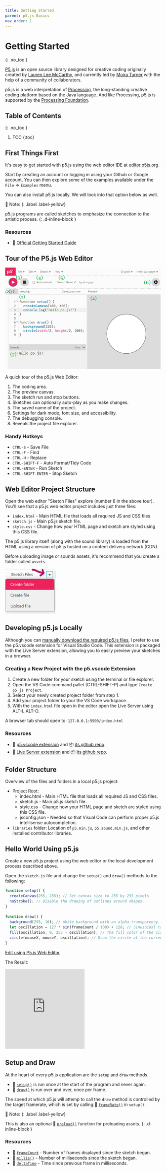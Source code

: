 ```yaml
---
title: Getting Started
parent: p5.js Basics
nav_order: 1
---
```


<!-- prettier-ignore-start -->

# Getting Started
{: .no_toc }

[P5.js](https://p5js.org/) is an open source library designed for creative coding originally created by [Lauren Lee McCarthy](https://lauren-mccarthy.com/), and currently led by [Moira Turner](https://github.com/mcturner1995) with the help of a community of collaborators.


p5.js is a web interpretation of [Processing](https://processing.org/), the long-standing creative coding platform based on the Java language. And like Processing, p5.js is supported by the [Processing Foundation](https://processingfoundation.org/).

## Table of Contents
{: .no_toc }

1. TOC
{:toc}

<!-- prettier-ignore-end -->

## First Things First 

It's easy to get started with p5.js using the web editor IDE at [editor.p5js.org](https://editor.p5js.org/).

Start by creating an account or logging in using your Github or Google account. You can then explore some of the examples available under the `File` => `Examples` menu.

You can also install p5.js locally. We will look into that option below as well.

🎵 Note:
{: .label .label-yellow}

p5.js programs are called sketches to emphasize the connection to the artistic process.
{: .d-inline-block }

### Resources

- 🔰 [Official Getting Started Guide](https://p5js.org/get-started/)

## Tour of the P5.js Web Editor

![The P5.js Web Editor](p5js-web-editor.png)

A quick tour of the p5.js Web Editor:

1. The coding area.
2. The preview canvas.
3. The sketch run and stop buttons.
4. Sketches can optionally auto-play as you make changes.
5. The saved name of the project.
6. Settings for dark mode, font size, and accessibility.
7. The debugging console.
8. Reveals the project file explorer.

### Handy Hotkeys

- `CTRL-S` - Save File
- `CTRL-F` - Find
- `CTRL-H` - Replace
- `CTRL-SHIFT-F` - Auto Format/Tidy Code
- `CTRL-ENTER` - Run Sketch
- `CTRL-SHIFT-ENTER` - Stop Sketch

## Web Editor Project Structure

Open the web editor "Sketch Files" explore (number 8 in the above tour). You'll see that a p5.js web editor project includes just three files:

- `index.html` - Main HTML file that loads all required JS and CSS files.
- `sketch.js` - Main p5.js sketch file.
- `style.css` - Change how your HTML page and sketch are styled using this CSS file.

The p5.js library itself (along with the sound library) is loaded from the HTML using a version of p5.js hosted on a content delivery network (CDN).

Before uploading image or sounds assets, it's recommend that you create a folder called `assets`.

![Web Editor Sketch Files New Folder](web-editor-create-folder.png)

## Developing p5.js Locally

Although you can [manually download the required p5.js files](https://p5js.org/download/), I prefer to use the p5.vscode extension for Visual Studio Code. This extension is packaged with the Live Server extension, allowing you to easily preview your sketches in a browser.

### Creating a New Project with the p5.vscode Extension

1. Create a new folder for your sketch using the terminal or file explorer.
2. Open the VS Code command pallet (CTRL-SHIFT-P) and type `Create p5.js Project`.
3. Select your newly created project folder from step 1.
4. Add your project folder to your the VS Code workspace.
5. With the `index.html` file open in the editor open the Live Server using ALT-L ALT-O.

A browser tab should open to: `127.0.0.1:5500/index.html`

### Resources

- 🧰 [p5.vscode extension](https://marketplace.visualstudio.com/items?itemName=samplavigne.p5-vscode) and 📦 [its github repo](https://github.com/antiboredom/p5.vscode).
- 🧰 [Live Server extension](https://marketplace.visualstudio.com/items?itemName=ritwickdey.LiveServer) and 📦 [its github repo](https://github.com/ritwickdey/vscode-live-server).

## Folder Structure

Overview of the files and folders in a local p5.js project:

- Project Root:
  - index.html - Main HTML file that loads all required JS and CSS files.
  - sketch.js - Main p5.js sketch file.
  - style.css - Change how your HTML page and sketch are styled using this CSS file.
  - jsconfig.json - Needed so that Visual Code can perform proper p5.js intellisense autocompletion.
- `libraries` folder: Location of `p5.min.js`, `p5.sound.min.js`, and other installed contributor libraries.

## Hello World Using p5.js

Create a new p5.js project using the web editor or the local development process described above.

Open the `sketch.js` file and change the `setup()` and `draw()` methods to the following:

```javascript
function setup() {
  createCanvas(255, 255); // Set canvas size to 255 by 255 pixels.
  noStroke(); // Disable the drawing of outlines around shapes.
}

function draw() {
  background(255, 10); // White background with an alpha transparency.
  let oscillation = 127 * sin(frameCount / 100) + 128; // Sinusoidal transition from 1-ish to 255-ish.
  fill(oscillation, 0, 255 - oscillation); // The fill color of the circle.
  circle(mouseX, mouseY, oscillation); // Draw the circle at the current mouse position.
}
```

[Edit using P5.js Web Editor](https://editor.p5js.org/stungeye/sketches/GAMvJ4lBm)

The Result:

<iframe src="https://editor.p5js.org/stungeye/embed/GAMvJ4lBm" scrolling="no" frameborder="no" width="257" height="257"></iframe>

## Setup and Draw

At the heart of every p5.js application are the `setup` and `draw` methods.

- 📜 [`setup()`](https://p5js.org/reference/#/p5/setup) is run once at the start of the program and never again.
- 📜 [`draw()`](https://p5js.org/reference/#/p5/draw) is run over and over, once per frame.

The speed at which p5.js will attemp to call the `draw` method is controlled by the target framerate, which is set by calling 📜 [`frameRate()`](https://p5js.org/reference/#/p5/framerate) in `setup()`.

🎵 Note:
{: .label .label-yellow}

This is also an optional 📜 [`preload()`](https://p5js.org/reference/#/p5/preload) function for preloading assets.
{: .d-inline-block }

### Resources

- 📜 [`frameCount`](https://p5js.org/reference/#/p5/frameCount) - Number of frames displayed since the sketch began.
- 📜 [`millis()`](https://p5js.org/reference/#/p5/millis) - Number of milliseconds since the sketch began.
- 📜 [`deltaTime`](https://p5js.org/reference/#/p5/deltaTime) - Time since previous frame in milliseconds. 
